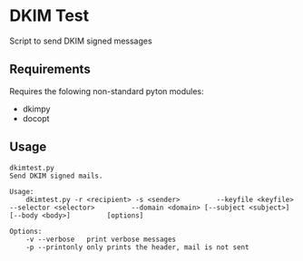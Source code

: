 # DKIM Test 
Script to send DKIM signed messages

## Requirements
Requires the folowing non-standard pyton modules: 
* dkimpy
* docopt

## Usage

    dkimtest.py
    Send DKIM signed mails.
    
    Usage:
        dkimtest.py -r <recipient> -s <sender>         --keyfile <keyfile> --selector <selector>         --domain <domain> [--subject <subject>] [--body <body>]         [options]
    
    Options:
        -v --verbose   print verbose messages
        -p --printonly only prints the header, mail is not sent
